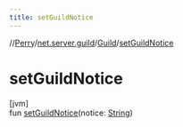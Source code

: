 ```yaml
---
title: setGuildNotice
---
```

//[Perry](../../../index.html)/[net.server.guild](../index.html)/[Guild](index.html)/[setGuildNotice](set-guild-notice.html)



# setGuildNotice



[jvm]\
fun [setGuildNotice](set-guild-notice.html)(notice: [String](https://kotlinlang.org/api/latest/jvm/stdlib/kotlin/-string/index.html))





